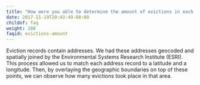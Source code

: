 ```yaml
---
title: "How were you able to determine the amount of evictions in each neighborhood?"
date: 2017-11-19T20:43:49-08:00
childof: faq
weight: 180
faqid: evictions-amount
---
```

Eviction records contain addresses. We had these addresses geocoded and spatially joined by the Environmental Systems Research Institute (ESRI). This process allowed us to match each address record to a latitude and a longitude. Then, by overlaying the geographic boundaries on top of these points, we can observe how many evictions took place in that area.